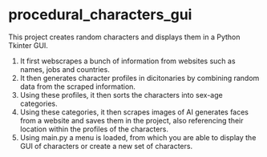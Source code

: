 # procedural_characters_gui

This project creates random characters and displays them in a Python Tkinter GUI.

1. It first webscrapes a bunch of information from websites such as names, jobs and countries.
2. It then generates character profiles in dicitonaries by combining random data from the scraped information.
3. Using these profiles, it then sorts the characters into sex-age categories.
4. Using these categories, it then scrapes images of AI generates faces from a website and saves them in the project, also referencing
  their location within the profiles of the characters.
5. Using main.py a menu is loaded, from which you are able to display the GUI of characters or create a new set of characters.
